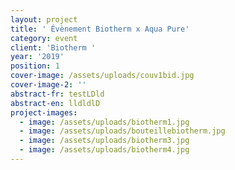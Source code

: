 ```yaml
---
layout: project
title: ' Évènement Biotherm x Aqua Pure'
category: event
client: 'Biotherm '
year: '2019'
position: 1
cover-image: /assets/uploads/couv1bid.jpg
cover-image-2: ''
abstract-fr: testLDld
abstract-en: lldldlD
project-images:
  - image: /assets/uploads/biotherm1.jpg
  - image: /assets/uploads/bouteillebiotherm.jpg
  - image: /assets/uploads/biotherm3.jpg
  - image: /assets/uploads/biotherm4.jpg
---
```


